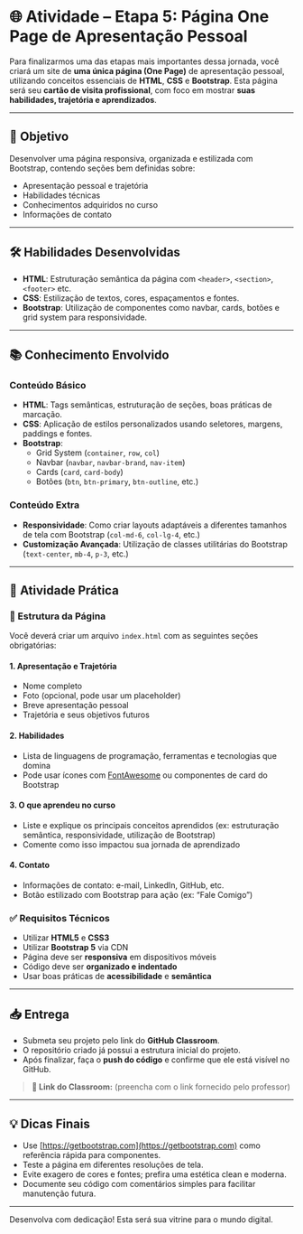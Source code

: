 
# 🌐 Atividade – Etapa 5: Página One Page de Apresentação Pessoal

Para finalizarmos uma das etapas mais importantes dessa jornada, você criará um site de **uma única página (One Page)** de apresentação pessoal, utilizando conceitos essenciais de **HTML**, **CSS** e **Bootstrap**. Esta página será seu **cartão de visita profissional**, com foco em mostrar **suas habilidades, trajetória e aprendizados**.

---

## 🎯 Objetivo

Desenvolver uma página responsiva, organizada e estilizada com Bootstrap, contendo seções bem definidas sobre:

- Apresentação pessoal e trajetória
- Habilidades técnicas
- Conhecimentos adquiridos no curso
- Informações de contato

---

## 🛠️ Habilidades Desenvolvidas

- **HTML**: Estruturação semântica da página com `<header>`, `<section>`, `<footer>` etc.
- **CSS**: Estilização de textos, cores, espaçamentos e fontes.
- **Bootstrap**: Utilização de componentes como navbar, cards, botões e grid system para responsividade.

---

## 📚 Conhecimento Envolvido

### Conteúdo Básico

- **HTML**: Tags semânticas, estruturação de seções, boas práticas de marcação.
- **CSS**: Aplicação de estilos personalizados usando seletores, margens, paddings e fontes.
- **Bootstrap**:
  - Grid System (`container`, `row`, `col`)
  - Navbar (`navbar`, `navbar-brand`, `nav-item`)
  - Cards (`card`, `card-body`)
  - Botões (`btn`, `btn-primary`, `btn-outline`, etc.)

### Conteúdo Extra

- **Responsividade**: Como criar layouts adaptáveis a diferentes tamanhos de tela com Bootstrap (`col-md-6`, `col-lg-4`, etc.)
- **Customização Avançada**: Utilização de classes utilitárias do Bootstrap (`text-center`, `mb-4`, `p-3`, etc.)

---

## 🧪 Atividade Prática

### 📄 Estrutura da Página

Você deverá criar um arquivo `index.html` com as seguintes seções obrigatórias:

#### 1. Apresentação e Trajetória
- Nome completo
- Foto (opcional, pode usar um placeholder)
- Breve apresentação pessoal
- Trajetória e seus objetivos futuros

#### 2. Habilidades
- Lista de linguagens de programação, ferramentas e tecnologias que domina
- Pode usar ícones com [FontAwesome](https://fontawesome.com) ou componentes de card do Bootstrap

#### 3. O que aprendeu no curso
- Liste e explique os principais conceitos aprendidos (ex: estruturação semântica, responsividade, utilização de Bootstrap)
- Comente como isso impactou sua jornada de aprendizado

#### 4. Contato
- Informações de contato: e-mail, LinkedIn, GitHub, etc.
- Botão estilizado com Bootstrap para ação (ex: “Fale Comigo”)

### ✅ Requisitos Técnicos

- Utilizar **HTML5** e **CSS3**
- Utilizar **Bootstrap 5** via CDN
- Página deve ser **responsiva** em dispositivos móveis
- Código deve ser **organizado e indentado**
- Usar boas práticas de **acessibilidade** e **semântica**

---

## 📥 Entrega

- Submeta seu projeto pelo link do **GitHub Classroom**.
- O repositório criado já possui a estrutura inicial do projeto.
- Após finalizar, faça o **push do código** e confirme que ele está visível no GitHub.

> **🔗 Link do Classroom:** (preencha com o link fornecido pelo professor)

---

## 💡 Dicas Finais

- Use [https://getbootstrap.com](https://getbootstrap.com) como referência rápida para componentes.
- Teste a página em diferentes resoluções de tela.
- Evite exagero de cores e fontes; prefira uma estética clean e moderna.
- Documente seu código com comentários simples para facilitar manutenção futura.

---

Desenvolva com dedicação! Esta será sua vitrine para o mundo digital.
